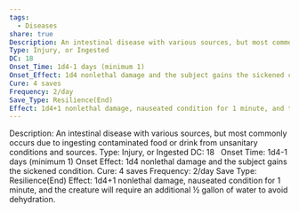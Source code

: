 ```yaml
---
tags:
  - Diseases
share: true
Description: An intestinal disease with various sources, but most commonly occurs due to ingesting contaminated food or drink from unsanitary conditions and sources.
Type: Injury, or Ingested
DC: 18
Onset_Time: 1d4-1 days (minimum 1)
Onset_Effect: 1d4 nonlethal damage and the subject gains the sickened condition.
Cure: 4 saves
Frequency: 2/day
Save_Type: Resilience(End)
Effect: 1d4+1 nonlethal damage, nauseated condition for 1 minute, and the creature will require an additional ½ gallon of water to avoid dehydration.
---
```


Description: An intestinal disease with various sources, but most commonly occurs due to ingesting contaminated food or drink from unsanitary conditions and sources.
Type: Injury, or Ingested
DC: 18  
Onset Time: 1d4-1 days (minimum 1)
Onset Effect: 1d4 nonlethal damage and the subject gains the sickened condition.
Cure: 4 saves
Frequency: 2/day
Save Type: Resilience(End)
Effect: 1d4+1 nonlethal damage, nauseated condition for 1 minute, and the creature will require an additional ½ gallon of water to avoid dehydration.